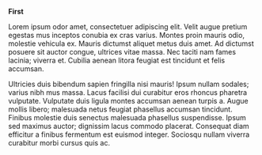 **First**

Lorem ipsum odor amet, consectetuer adipiscing elit. Velit augue pretium egestas mus inceptos conubia ex cras varius. Montes proin mauris odio, molestie vehicula ex. Mauris dictumst aliquet metus duis amet. Ad dictumst posuere sit auctor congue, ultrices vitae massa. Nec taciti nam fames lacinia; viverra et. Cubilia aenean litora feugiat est tincidunt et felis accumsan.

Ultricies duis bibendum sapien fringilla nisi mauris! Ipsum nullam sodales; varius nibh mus massa. Lacus facilisi dui curabitur eros rhoncus pharetra vulputate. Vulputate duis ligula montes accumsan aenean turpis a. Augue mollis libero; malesuada netus feugiat phasellus accumsan tincidunt. Finibus molestie duis senectus malesuada phasellus suspendisse. Ipsum sed maximus auctor; dignissim lacus commodo placerat. Consequat diam efficitur a finibus fermentum est euismod integer. Sociosqu nullam viverra curabitur morbi cursus quis ac.
